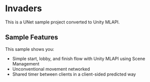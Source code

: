 # Invaders

This is a UNet sample project converted to Unity MLAPI.

## Sample Features

This sample shows you:

- Simple start, lobby, and finish flow with Unity MLAPI using Scene Management
- Unconventional movement networked
- Shared timer between clients in a client-sided predicted way
